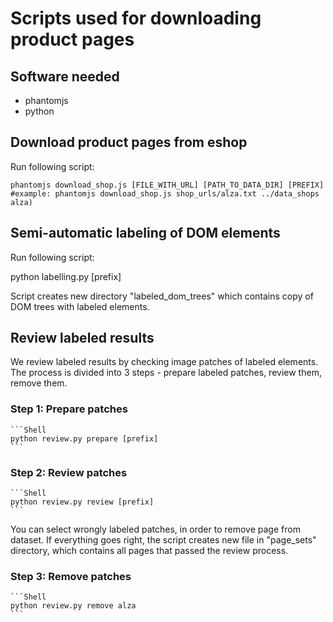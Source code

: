 # Scripts used for downloading product pages

## Software needed

- phantomjs
- python

## Download product pages from eshop
Run following script:

```Shell
phantomjs download_shop.js [FILE_WITH_URL] [PATH_TO_DATA_DIR] [PREFIX]
#example: phantomjs download_shop.js shop_urls/alza.txt ../data_shops alza) 
```

## Semi-automatic labeling of DOM elements 
Run following script:

python labelling.py [prefix]

Script creates new directory "labeled_dom_trees" which contains copy of DOM trees with labeled elements.

## Review labeled results

We review labeled results by checking image patches of labeled elements. The process is divided into 3 steps - prepare labeled patches, review them, remove them.

### Step 1: Prepare patches
    ```Shell
    python review.py prepare [prefix]
    ```

### Step 2: Review patches
    ```Shell
    python review.py review [prefix]
    ```

You can select wrongly labeled patches, in order to remove page from dataset. If everything goes right, the script creates new file in "page_sets" directory,
which contains all pages that passed the review process.

### Step 3: Remove patches
    ```Shell
    python review.py remove alza
    ```
